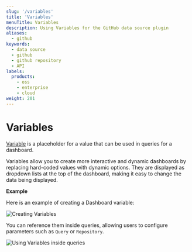 ```yaml
---
slug: '/variables'
title: 'Variables'
menuTitle: Variables
description: Using Variables for the GitHub data source plugin
aliases:
  - github
keywords:
  - data source
  - github
  - github repository
  - API
labels:
  products:
    - oss
    - enterprise
    - cloud
weight: 201
---
```


# Variables

[Variable](https://grafana.com/docs/grafana/latest/variables/) is a placeholder for a value that can be used in queries for a dashboard. 

Variables allow you to create more interactive and dynamic dashboards by replacing hard-coded values with dynamic options. They are displayed as dropdown lists at the top of the dashboard, making it easy to change the data being displayed.

**Example**

Here is an example of creating a Dashboard variable:

![Creating Variables](/media/docs/grafana/data-sources/github/variables-create.png)

You can reference them inside queries, allowing users to configure parameters such as `Query` or `Repository`.

![Using Variables inside queries](/media/docs/grafana/data-sources/github/using-variables.png)